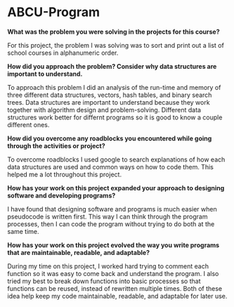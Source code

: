 # ABCU-Program

**What was the problem you were solving in the projects for this course?**

  For this project, the problem I was solving was to sort and print out a list of school courses in alphanumeric order.

**How did you approach the problem? Consider why data structures are important to understand.**

  To approach this problem I did an analysis of the run-time and memory of three different data structures, vectors, hash tables, and binary search trees. Data structures are important to understand because they work together with algorithm design and problem-solving. Different data structures work better for differnt programs so it is good to know a couple different ones.

**How did you overcome any roadblocks you encountered while going through the activities or project?**
  
  To overcome roadblocks I used google to search explanations of how each data structures are used and common ways on how to code them. This helped me a lot throughout this project.

**How has your work on this project expanded your approach to designing software and developing programs?**
  
  I have found that designing software and programs is much easier when pseudocode is written first. This way I can think through the program processes, then I can code the program without trying to do both at the same time.

**How has your work on this project evolved the way you write programs that are maintainable, readable, and adaptable?**
  
  During my time on this project, I worked hard trying to comment each function so it was easy to come back and understand the program. I also tried my best to break down functions into basic processes so that functions can be reused, instead of rewritten multiple times. Both of these idea help keep my code maintainable, readable, and adaptable for later use.
